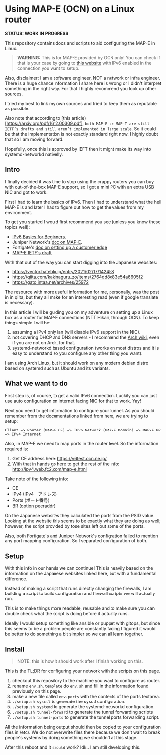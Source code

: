 # Using MAP-E (OCN) on a Linux router

**STATUS: WORK IN PROGRESS**

This repository contains docs and scripts to aid configuring the MAP-E in Linux.

> **WARNING:** This is for MAP-E provided by OCN only! You can check if that is
> your case by going to [this website](https://v6test.ocn.ne.jp/) with IPv6 
> enabled in the connection you want to setup.

Also, disclaimer: I am a software engineer, NOT a network or infra engineer.
There is a huge chance information I share here is wrong or I didn't interpret
something in the right way. For that I highly recommend you look up other sources.

I tried my best to link my own sources and tried to keep them as reputable as
possible.

Also note that according to [this article)[https://arxiv.org/pdf/1612.00309.pdf],
`both MAP-E or MAP-T are still IETF’s drafts and still aren’t implemented in large scale`.
So it could be that the implementation is not exactly standard right now. I 
highly doubt that so I am moving forward.

Hopefully, once this is approved by IEFT then it might make its way into systemd-networkd
nativelly.

## Intro

I finally decided it was time to stop using the crappy routers you can buy with
out-of-the-box MAP-E support, so I got a mini PC with an extra USB NIC and got to
work.

First I had to learn the basics of IPv6. Then I had to understand what the hell
MAP-E is and later I had to figure out how to get the values from my environment.

To get you started I would first recommend you see (unless you know these topics
well):

* [IPv6 Basics for Beginners](https://www.youtube.com/watch?v=z7Al3P8ShM8).
* Juniper Network's [doc on MAP-E](https://www.juniper.net/documentation/en_US/junos/topics/topic-map/map-e-configuring.html).
* Fortigate's [doc on setting up a customer edge](https://docs.fortinet.com/document/fortigate/6.4.0/new-features/322815/map-e-support-6-4-1)
* [MAP-E IETF's draft](https://datatracker.ietf.org/doc/html/rfc7597)

With that out of the way you can start digging into the Japanese websites:

* https://vector.hateblo.jp/entry/2021/02/17/142458
* https://qiita.com/kakinaguru_zo/items/2764dd8e83e54a6605f2
* https://gato.intaa.net/archives/25972

The resource with more useful information for me, personally, was the post in
in qiita, but they all make for an interesting read (even if google translate
is necessary).

In this article I will be guiding you on my adventure on setting up a Linux box
as a router for MAP-E connections (NTT Hikari, through OCN). To keep things
simple I will be:

1. assuming a IPv4 only lan (will disable IPv6 support in the NIC).
1. not covering DHCP and DNS servers - I recommend the [Arch wiki](https://wiki.archlinux.org),
   even if you are not on Arch, for that.
1. systemd-networkd based configuration (works on most distros and it is easy
   to understand so you configure any other thing you want).

I am using Arch Linux, but it should work on any modern debian distro based on
systemd such as Ubuntu and its variants.

## What we want to do

First step is, of course, to get a valid IPv6 connection. Luckily you can just
use auto configuration on internet facing NIC for that to work. Yay!

Next you need to get information to configure your tunnel. As you should remember
from the documentations linked from here, we are trying to setup:

```
Client => Router (MAP-E CE) => IPv6 Network (MAP-E Domain) => MAP-E BR => IPv4 Internet
```

Also, in MAP-E we need to map ports in the router level. So the information required is:

1. Get CE address here: https://v6test.ocn.ne.jp/
1. With that in hands go here to get the rest of the info: http://ipv4.web.fc2.com/map-e.html

Take note of the following info:

* CE
* IPv4 (IPv4　アドレス)
* Ports (ポート番号)
* BR (option peeraddr)

On the Japanese websites they calculated the ports from the PSID value. Looking
at the website this seems to be exactly what they are doing as well; however, the
script provided by tose sites left out some of the ports.

Also, both Fortigate's and Juniper Network's configration failed to mention any
port mapping configuration. So I separated configuration of both.


## Setup

With this info in our hands we can continue! This is heavily based on the information
on the Japanese websites linked here, but with a fundamental difference.

Instead of making a script that runs directly changing the firewalls, I am building
a script to build configuration and firewall scripts we will actually run.

This is to make things more readable, reusable and to make sure you can double
check what the script is doing before it actually runs.

Ideally I would setup something like ansible or puppet with gitops, but since this
seems to be a problem people are constantly facing I figured it would be better
to do something a bit simpler so we can all learn together.

## Install

> NOTE: this is how it should work after I finish working on this.

This is the TL;DR for configuring your network with the scripts on this page.

1. checkout this repository to the machine you want to configure as router.
1. rename `env.sh.template` do `env.sh` and fill in the information found 
   previously on this page.
1. make a new file called `env.ports` with the contents of the ports textarea.
1. `./setup.sh sysctl` to generate the sysctl configuration.
1. `./setup.sh systemd` to generate the systemd-networkd configuration.
1. `./setup.sh tunnel-forward` to generate the tunnel forwarding scripts
1. `./setup.sh tunnel-ports` to generate the tunnel ports forwarding script.

All the information being output should then be copied to your configuration files
in /etc/. We do not overwrite files there because we don't wait to break people's
systems by doing something we shouldn't at this stage.

After this reboot and it `should` work? Idk.. I am still developing this.
